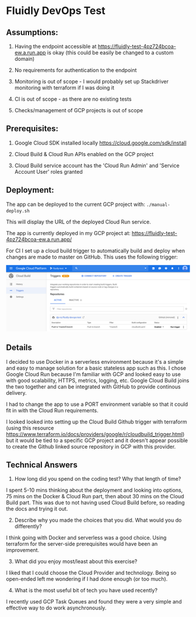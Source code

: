 # Fluidly DevOps Test

## Assumptions:

1. Having the endpoint accessible at
https://fluidly-test-4pz724bcoa-ew.a.run.app is okay (this could be
easily be changed to a custom domain)

2. No requirements for authentication to the endpoint

3. Monitoring is out of scope - I would probably set up Stackdriver
monitoring with terraform if I was doing it

4. CI is out of scope - as there are no existing tests

5. Checks/management of GCP projects is out of scope

## Prerequisites:

1. Google Cloud SDK installed locally
https://cloud.google.com/sdk/install

2. Cloud Build & Cloud Run APIs enabled on the GCP project

3. Cloud Build service account has the 'Cloud Run Admin' and 'Service
Account User' roles granted

## Deployment:

The app can be deployed to the current GCP project with: `./manual-deploy.sh`

This will display the URL of the deployed Cloud Run service.

The app is currently deployed in my GCP project at:
https://fluidly-test-4pz724bcoa-ew.a.run.app/

For CI I set up a cloud build trigger to automatically build and
deploy when changes are made to master on GitHub. This uses the
following trigger:

![Alt test](cb-trigger.png?raw=true "Cloud Build Trigger")

## Details

I decided to use Docker in a serverless environment because it's a
simple and easy to manage solution for a basic stateless app such as
this. I chose Google Cloud Run because I'm familiar with GCP and
looked easy to use with good scalability, HTTPS, metrics, logging,
etc. Google Cloud Build joins the two together and can be integrated
with GitHub to provide continous delivery.

I had to change the app to use a PORT environment variable so that it
could fit in with the Cloud Run requirements.

I looked looked into setting up the Cloud Build Github trigger with
terraform (using this resource
https://www.terraform.io/docs/providers/google/r/cloudbuild_trigger.html)
but it would be tied to a specific GCP project and it doesn't appear
possible to create the Github linked source repository in GCP with
this provider.

## Technical Answers

1. How long did you spend on the coding test? Why that length of time?

I spent 5-10 mins thinking about the deployment and looking into
options, 75 mins on the Docker & Cloud Run part, then about 30 mins on
the Cloud Build part. This was due to not having used Cloud Build
before, so reading the docs and trying it out.

2. Describe why you made the choices that you did. What would you do
differently?

I think going with Docker and serverless was a good choice. Using
terraform for the server-side prerequisites would have been an
improvement.

3. What did you enjoy most/least about this exercise?

I liked that I could choose the Cloud Provider and technology. Being
so open-ended left me wondering if I had done enough (or too much).

4. What is the most useful bit of tech you have used recently?

I recently used GCP Task Queues and found they were a very simple and
effective way to do work asynchronously.
